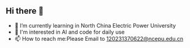 ## Hi there 👋

- 🌱 I’m currently learning in North China Electric Power University
- 💬 I'm interested in AI and code for daily use
- 📫 How to reach me:Please Email to 120231370622@ncepu.edu.cn

